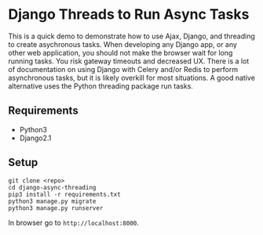 # Django Threads to Run Async Tasks

This is a quick demo to demonstrate how to use Ajax, Django, and threading to create asychronous tasks. When developing any Django app, or any other web
application, you should not make the browser wait for long running tasks. You risk gateway timeouts and decreased UX. There is a lot of documentation
on using Django with Celery and/or Redis to perform asynchronous tasks, but it is likely overkill for most situations. A good native alternative uses
the Python threading package run tasks.

## Requirements

 - Python3
 - Django2.1


## Setup

```
git clone <repo>
cd django-async-threading
pip3 install -r requirements.txt
python3 manage.py migrate
python3 manage.py runserver
```

In browser go to `http://localhost:8000`.
